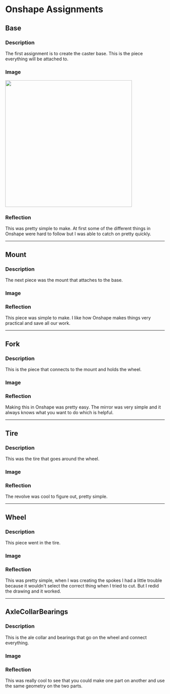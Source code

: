 # Onshape Assignments 

## Base

### Description

The first assignment is to create the caster base. This is the piece everything will be attached to. 

### Image

<img src="https://github.com/OneCHSEngr/BasicCAD/blob/master/images/Base.jpg" width="400">

### Reflection

This was pretty simple to make. At first some of the different things in Onshape were hard to follow but I was able to catch on pretty quickly. 

---


## Mount

### Description

The next piece was the mount that attaches to the base. 

### Image

### Reflection
This piece was simple to make. I like how Onshape makes things very practical and save all our work. 

---


## Fork

### Description

This is the piece that connects to the mount and holds the wheel. 

### Image

### Reflection
Making this in Onshape was pretty easy. The mirror was very simple and it always knows what you want to do which is helpful. 

---


## Tire

### Description

This was the tire that goes around the wheel. 

### Image

### Reflection

The revolve was cool to figure out, pretty simple. 

---


## Wheel

### Description
This piece went in the tire. 
### Image

### Reflection
This was pretty simple, when I was creating the spokes I had a little trouble because it wouldn't select the correct thing when I tried to cut. But I redid the drawing and it worked. 

---


## AxleCollarBearings

### Description
This is the ale collar and bearings that go on the wheel and connect everything. 

### Image

### Reflection
This was really cool to see that you could make one part on another and use the same geometry on the two parts. 
